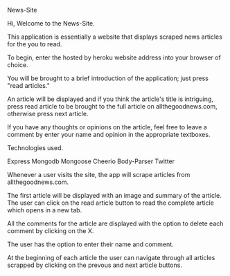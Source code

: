 News-Site

Hi, Welcome to the News-Site.

This application is essentially a website that displays scraped news articles for the you to read.

To begin, enter the hosted by heroku website address into your browser of choice.

You will be brought to a brief introduction of the application; just press "read articles."

An article will be displayed and if you think the article's title is intriguing, press read article to be brought to the full article on allthegoodnews.com, otherwise press next article.

If you have any thoughts or opinions on the article, feel free to leave a comment by enter your name and opinion in the appropriate textboxes.



Technologies used.

Express 
Mongodb 
Mongoose 
Cheerio 
Body-Parser 
Twitter 








Whenever a user visits the site, the app will scrape articles from allthegoodnews.com. 

The first article will be displayed with an image and summary of the article. The user can click on the read article button to read the complete article which opens in a new tab.

All the comments for the article are displayed with the option to delete each comment by clicking on the X.

The user has the option to enter their name and comment.

At the beginning of each article the user can navigate through all articles scrapped by clicking on the prevous and next article buttons.

